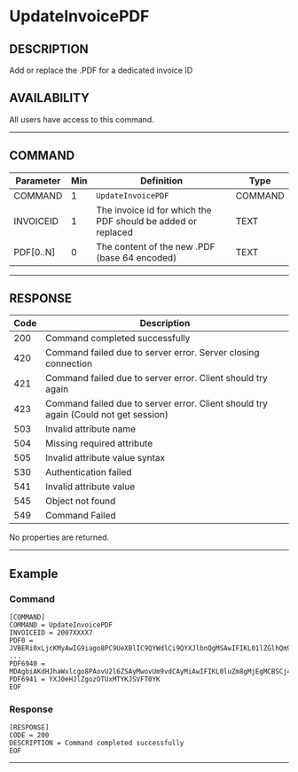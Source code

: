 # UpdateInvoicePDF

## DESCRIPTION
Add or replace the .PDF for a dedicated invoice ID

## AVAILABILITY
All users have access to this command.

----
## COMMAND

Parameter | Min | Definition | Type
---- | ---- | ---- | ----
COMMAND | 1 | `UpdateInvoicePDF` | COMMAND
INVOICEID | 1 | The invoice id for which the PDF should be added or replaced  | TEXT
PDF[0..N] | 0 | The content of the new .PDF (base 64 encoded) | TEXT

----
## RESPONSE

Code | Description
---- | ----
200 | Command completed successfully
420 | Command failed due to server error. Server closing connection
421 | Command failed due to server error. Client should try again
423 | Command failed due to server error. Client should try again (Could not get session)
503 | Invalid attribute name
504 | Missing required attribute
505 | Invalid attribute value syntax
530 | Authentication failed
541 | Invalid attribute value
545 | Object not found
549 | Command Failed

No properties are returned.

----
## Example

### Command

```
[COMMAND]
COMMAND = UpdateInvoicePDF
INVOICEID = 2007XXXX7
PDF0 = JVBERi0xLjcKMyAwIG9iago8PC9UeXBlIC9QYWdlCi9QYXJlbnQgMSAwIFIKL01lZGlhQm94IFsw
...
PDF6940 = MDAgbiAKdHJhaWxlcgo8PAovU2l6ZSAyMwovUm9vdCAyMiAwIFIKL0luZm8gMjEgMCBSCj4+CnN0
PDF6941 = YXJ0eHJlZgozOTUxMTYKJSVFT0YK
EOF
```
### Response

```
[RESPONSE]
CODE = 200
DESCRIPTION = Command completed successfully
EOF
```

----
